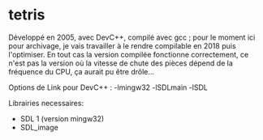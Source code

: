 # tetris

Développé en 2005, avec DevC++, compilé avec gcc ; pour le moment ici pour archivage, je vais travailler à le rendre compilable en 2018 puis l'optimiser. En tout cas la version compilée fonctionne correctement, ce n'est pas la version où la vitesse de chute des pièces dépend de la fréquence du CPU, ça aurait pu être drôle...

Options de Link pour DevC++ :
-lmingw32 -lSDLmain -lSDL

Librairies necessaires:
* SDL 1 (version mingw32)
* SDL_image
